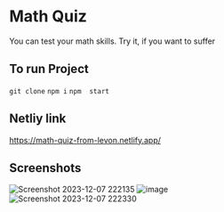 # Math Quiz

You can test your math skills. 
Try it, if you want to suffer

## To run Project

`git clone`
`npm i`
`npm  start`

## Netliy link

https://math-quiz-from-levon.netlify.app/

## Screenshots

![Screenshot 2023-12-07 222135](https://github.com/Levon0Asatryan/math-quiz/assets/88244132/7f1e3633-be78-4713-a597-83a4aa085aa3)
![image](https://github.com/Levon0Asatryan/math-quiz/assets/88244132/d7190efa-4c56-490e-8093-8d0d9f7b0be8)
![Screenshot 2023-12-07 222330](https://github.com/Levon0Asatryan/math-quiz/assets/88244132/61ae4a39-4fa9-444d-9822-ff9516e166f5)
